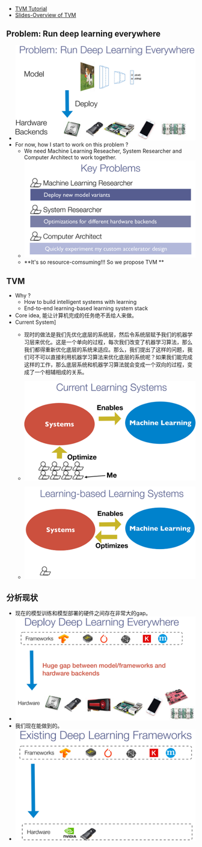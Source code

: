 - [TVM Tutorial](https://sampl.cs.washington.edu/tvmfcrc/)
- [Slides-Overview of TVM](https://drive.google.com/file/d/1_j1dqKZG6Vfedwpzgz4XLD-YWS0e33ve/view)

## Problem: Run deep learning everywhere
- ![Problem](asserts/problem-run-dl-everywhere.png)
- For now, how I start to work on this problem ?
  - We need Machine Learning Reseacher, System Researcher and Computer Architect to work together.
  - ![key problems](asserts/key_problems.png)
  - **It's so resource-comsuming!!! So we propose TVM **
## TVM 
- Why ?
  - How to build intelligent systems with learning
  - End-to-end learning-based learning system stack
- Core idea, 能让计算机完成的任务绝不丢给人来做。
- Current System]
  - 现时的做法是我们先优化底层的系统层，然后令系统层赋予我们的机器学习层来优化。这是一个单向的过程，每次我们改变了机器学习算法，那么我们都得重新优化底层的系统来适应。那么，我们提出了这样的问题，我们可不可以直接利用机器学习算法来优化底层的系统呢？如果我们能完成这样的工作，那么底层系统和机器学习算法就会变成一个双向的过程，变成了一个相辅相成的关系。
  - ![current learning system](asserts/01-current-learning-systems.png)

  - ![learning-based learning system](asserts/01-learning-based-learning-systems.png)
  
## 分析现状
- 现在的模型训练和模型部署的硬件之间存在非常大的gap。
- ![deploy dl model everywhere](asserts/01-deploy-dl-model-everywhere.png)
- 我们现在能做到的。
- ![existing dl model ](asserts/01-existing-dl-framworks.png)

  
